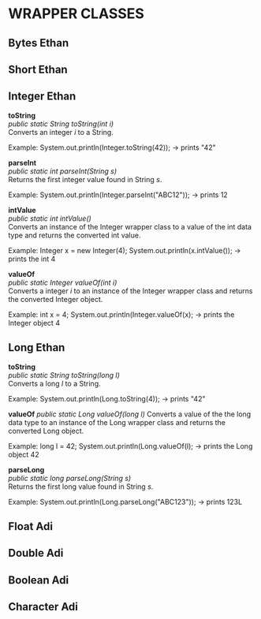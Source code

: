 # WRAPPER CLASSES
## Bytes Ethan
## Short Ethan
## Integer Ethan
**toString** <br>
*public static String toString​(int i)* <br>
Converts an integer *i* to a String.

Example:
System.out.println(Integer.toString(42)); -> prints "42"


**parseInt** <br>
*public static int parseInt(String s)* <br>
Returns the first integer value found in String *s*.

Example:
System.out.println(Integer.parseInt("ABC12")); -> prints 12


**intValue** <br>
*public static int intValue()* <br>
Converts an instance of the Integer wrapper class to a value of the int data type and returns the converted int value.

Example:
Integer x = new Integer(4);
System.out.println(x.intValue()); -> prints the int 4

**valueOf** <br>
*public static Integer valueOf(int i)* <br>
Converts a integer *i* to an instance of the Integer wrapper class and returns the converted Integer object.

Example:
int x = 4;
System.out.println(Integer.valueOf(x); -> prints the Integer object 4

## Long Ethan
**toString** <br>
*public static String toString​(long l)* <br>
Converts a long *l* to a String.

Example:
System.out.println(Long.toString(4)); -> prints "42"


**valueOf**
*public static Long valueOf(long l)*
Converts a value of the the long data type to an instance of the Long wrapper class and returns the converted Long object.

Example:
long l = 42;
System.out.println(Long.valueOf(l); -> prints the Long object 42

**parseLong** <br>
*public static long parseLong(String s)* <br>
Returns the first long value found in String *s*.

Example:
System.out.println(Long.parseLong("ABC123")); -> prints 123L



## Float Adi
## Double Adi
## Boolean Adi
## Character Adi

